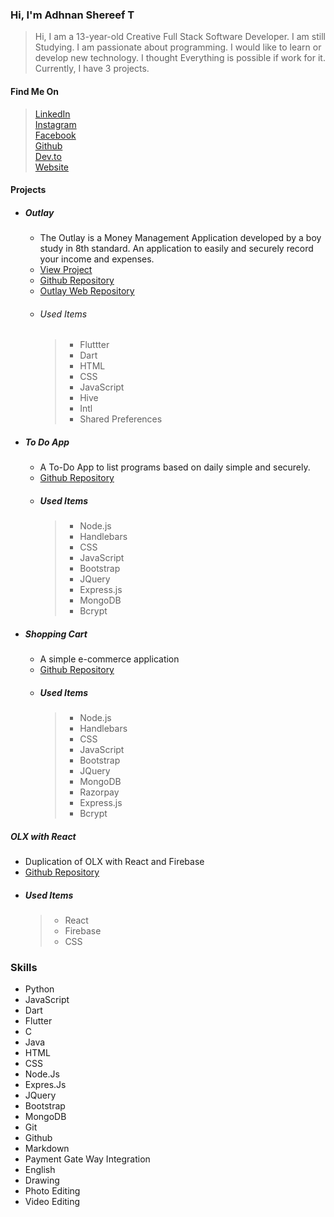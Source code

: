 ### Hi, I'm Adhnan Shereef T

> Hi, I am a 13-year-old Creative Full Stack Software Developer. I am still Studying. I am passionate about programming. I would like to learn or develop new technology. I thought Everything is possible if work for it. Currently, I have 3 projects.

#### Find Me On

> [LinkedIn](https://www.linkedin.com/in/adhnanshereef)  
> [Instagram](https://www.instagram.com/adhnanshereef)  
> [Facebook](https://www.facebook.com/AdhnanShereef)  
> [Github](https://github.com/AdhnanShereef)  
> [Dev.to](https://dev.to/adhnanshereef)  
> [Website](https://www.adhnanshereef.ga)

#### Projects

- ##### Outlay
  - The Outlay is a Money Management Application developed by a boy study in 8th standard. An application to easily and securely record your income and expenses.
  - [View Project](https://www.outlay.gq)
  - [Github Repository](https://github.com/AdhnanShereef/Outlay)
  - [Outlay Web Repository](https://github.com/AdhnanShereef/Outlay-Money-Manager)
  - ###### Used Items
    > - Fluttter
    > - Dart
    > - HTML
    > - CSS
    > - JavaScript
    > - Hive
    > - Intl
    > - Shared Preferences
    
- ##### To Do App

  - A To-Do App to list programs based on daily simple and securely.
  - [Github Repository](https://github.com/AdhnanShereef/To_Do_App)
  - ##### Used Items
    > - Node.js
    > - Handlebars
    > - CSS
    > - JavaScript
    > - Bootstrap
    > - JQuery
    > - Express.js
    > - MongoDB
    > - Bcrypt

- ##### Shopping Cart
  - A simple e-commerce application
  - [Github Repository](https://github.com/AdhnanShereef/Shopping_Cart)
  - ##### Used Items
    > - Node.js
    > - Handlebars
    > - CSS
    > - JavaScript
    > - Bootstrap
    > - JQuery
    > - MongoDB
    > - Razorpay
    > - Express.js
    > - Bcrypt

##### OLX with React

- Duplication of OLX with React and Firebase
- [Github Repository](https://github.com/AdhnanShereef/OLX_with_react)
- ##### Used Items
  > - React
  > - Firebase
  > - CSS

### Skills

- Python
- JavaScript
- Dart
- Flutter
- C
- Java
- HTML
- CSS
- Node.Js
- Expres.Js
- JQuery
- Bootstrap
- MongoDB
- Git
- Github
- Markdown
- Payment Gate Way Integration
- English
- Drawing
- Photo Editing
- Video Editing
